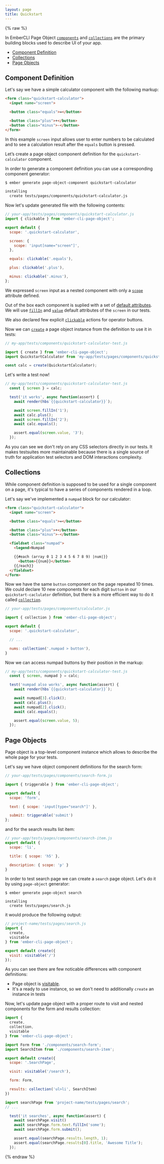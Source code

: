 ```yaml
---
layout: page
title: Quickstart
---
```


{% raw %}

In EmberCLI Page Object [`components`](./components) and [`collections`](./api/collection) are the primary building blocks used to describe UI of your app. 


 - [Component Definition](#component-definition)
 - [Collections](#collections)
 - [Page Objects](#page-objects)

## Component Definition

Let's say we have a simple calculator component with the following markup:

```html
<form class="quickstart-calculator">
  <input name="screen">

  <button class="equals">=</button>

  <button class="plus">+</button>
  <button class="minus">-</button>
</form>
```

In this example `screen` input allows user to enter numbers to be calculated and to see a calculation result after the `equals` button is pressed.

Let’s create a page object component definition for the `quickstart-calculator` component.

In order to generate a component definition you can use a corresponding component generator:

```bash
$ ember generate page-object-component quickstart-calculator

installing
  create tests/pages/components/quickstart-calculator.js
```

Now let's update generated file with the following contents:

```js
// your-app/tests/pages/components/quickstart-calculator.js
import { clickable } from 'ember-cli-page-object';

export default {
  scope: '.quickstart-calculator',

  screen: {
    scope: 'input[name="screen"]',
  },

  equals: clickable('.equals'),

  plus: clickable('.plus'),

  minus: clickable('.minus'),
};
```

We expressed `screen` input as a nested component with only a [`scope`](./query-options#scope) attribute defined.

Out of the box each component is suplied with a set of [default attributes](./components#default-attributes). We will use [`fillIn`](./api/fillable) and [`value`](./api/value) default attributes of the `screen` in our tests.

We also declared few explicit [`clickable`](./api/clickable) actions for operator buttons.

Now we can [`create`](./api/create) a page object instance from the definition to use it in tests:

```js
// my-app/tests/components/quickstart-calculator-test.js

import { create } from 'ember-cli-page-object';
import QuickstartCalculator from 'my-app/tests/pages/components/quickstart-calculator';

const calc = create(QuickstartCalculator);
```

Let's write a test now!

```js
// my-app/tests/components/quickstart-calculator-test.js
  const { screen } = calc;

  test('it works', async function(assert) {
    await render(hbs`{{quickstart-calculator}}`);

    await screen.fillIn('1');
    await calc.plus();
    await screen.fillIn('2');
    await calc.equals();

    assert.equal(screen.value, '3');
  });
```

As you can see we don't rely on any CSS selectors directly in our tests. It makes testsuites more maintainable because there is a single source of truth for application test selectors and DOM interactions complexity.

## Collections

While component definition is supposed to be used for a single component on a page, it's typical to have a series of components rendered in a loop.

Let's say we've implemented a `numpad` block for our calculator:

```html
<form class="quickstart-calculator">
  <input name="screen">

  <button class="equals">=</button>

  <button class="plus">+</button>
  <button class="minus">-</button>

  <fieldset class="numpad">
    <legend>Numpad

    {{#each (array 0 1 2 3 4 5 6 7 8 9) |num|}}
      <button>{{num}}</button>
    {{/each}}
  </fieldset>
</form>
```

Now we have the same `button` component on the page repeated 10 times. We could declare 10 new components for each digit `button` in our `quickstart-caclulator` definition, but there is a more efficient way to do it called [`collection`](./api/collection).

```js
// your-app/tests/pages/components/calculator.js

import { collection } from 'ember-cli-page-object';

export default {
  scope: '.quickstart-calculator',

  // ...

  nums: collection('.numpad > button'),
}
```

Now we can access numpad buttons by their position in the markup:

```js
// my-app/tests/components/quickstart-calculator-test.js
  const { screen, numpad } = calc;

  test('numpad also works', async function(assert) {
    await render(hbs`{{quickstart-calculator}}`);

    await numpad[3].click();
    await calc.plus();
    await numpad[2].click();
    await calc.equals();

    assert.equal(screen.value, 5);
  });
```

## Page Objects

Page object is a top-level component instance which allows to describe the whole page for your tests.

Let's say we have object component definitions for the search form:

```js
// your-app/tests/pages/components/search-form.js

import { triggerable } from 'ember-cli-page-object';

export default {
  scope: 'form',

  text: { scope: 'input[type="search"]' },

  submit: triggerable('submit')
};
```

and for the search results list item:

```js
// your-app/tests/pages/components/search-item.js
export default {
  scope: 'li',

  title: { scope: 'h5' },

  description: { scope: 'p' }
}
```

In order to test search page we can create a `search` page object. Let's do it by using `page-object` generator:

```
$ ember generate page-object search

installing
  create tests/pages/search.js
```

it would produce the following output: 

```js
// project-name/tests/pages/search.js
import {
  create,
  visitable
} from 'ember-cli-page-object';

export default create({
  visit: visitable('/')
});
```

As you can see there are few noticable differences with component definitions:
 
  - Page object is [visitable](./api/visitable).
  - It's a ready to use instance, so we don't need to additionally `create` an instance in tests

Now, let's update page object with a proper route to visit and nested components for the form and results collection:

```js
import {
  create,
  collection,
  visitable
} from 'ember-cli-page-object';

import Form from './components/search-form';
import SearchItem from './components/search-item';

export default create({
  scope: '.SearchPage',

  visit: visitable('/search'),

  form: Form,

  results: collection('ul>li', SearchItem)
})
```

```js
import searchPage from 'project-name/tests/pages/search';
// ...

  test('it searches', async function(assert) {
    await searchPage.visit()
    await searchPage.form.text.fillIn('some');
    await searchPage.form.submit();

    assert.equal(searchPage.results.length, 1);
    assert.equal(searchPage.results[0].title, 'Awesome Title');
  });
```

{% endraw %}
